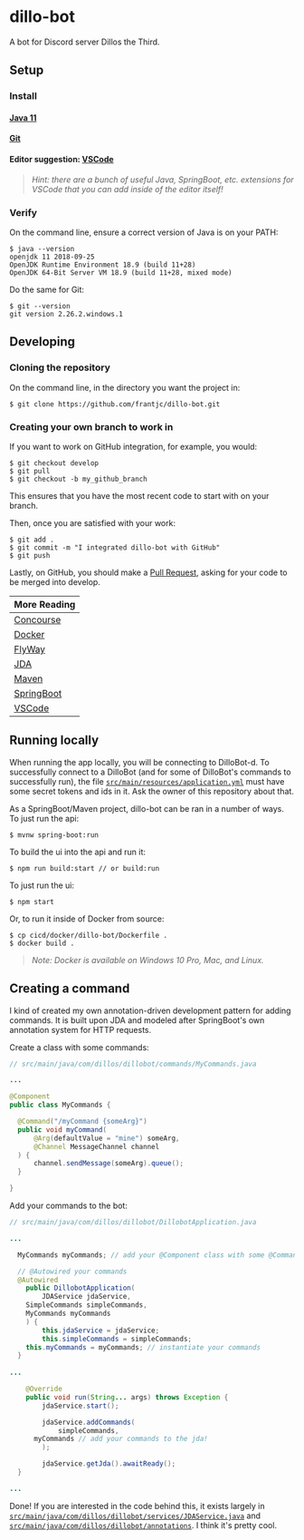 # dillo-bot

A bot for Discord server Dillos the Third.

## Setup

### Install

#### [Java 11](https://www.oracle.com/java/technologies/javase-jdk11-downloads.html)

#### [Git](https://git-scm.com/)

#### Editor suggestion: [VSCode](https://code.visualstudio.com/)

> _Hint: there are a bunch of useful Java, SpringBoot, etc. extensions for VSCode that you can add inside of the editor itself!_

### Verify

On the command line, ensure a correct version of Java is on your PATH:
```
$ java --version
openjdk 11 2018-09-25
OpenJDK Runtime Environment 18.9 (build 11+28)
OpenJDK 64-Bit Server VM 18.9 (build 11+28, mixed mode)
```

Do the same for Git:
```
$ git --version
git version 2.26.2.windows.1
```

## Developing

### Cloning the repository

On the command line, in the directory you want the project in:
```
$ git clone https://github.com/frantjc/dillo-bot.git
```

### Creating your own branch to work in

If you want to work on GitHub integration, for example, you would:
```
$ git checkout develop
$ git pull
$ git checkout -b my_github_branch
```

This ensures that you have the most recent code to start with on your branch.


Then, once you are satisfied with your work:
```
$ git add .
$ git commit -m "I integrated dillo-bot with GitHub"
$ git push
```

Lastly, on GitHub, you should make a [Pull Request](https://github.com/frantjc/dillo-bot/pulls), asking for your code to be merged into develop.

More Reading                                         |
-----------------------------------------------------|
[Concourse](documentaion/concourse/Concourse.md)     |
[Docker](documentation/docker/Docker.md)             |
[FlyWay](documentation/flyway/FlyWay.md)             |
[JDA](documentation/jda/JDA.md)                      |
[Maven](documentation/maven/Maven.md)                |
[SpringBoot](documentation/springboot/SpringBoot.md) |
[VSCode](documentation/vscode/VSCode.md)             |

## Running locally

When running the app locally, you will be connecting to DilloBot-d. To successfully connect to a DilloBot (and for some of DilloBot's commands to successfully run), the file [`src/main/resources/application.yml`](src/main/resources/application.yml) must have some secret tokens and ids in it. Ask the owner of this repository about that.

As a SpringBoot/Maven project, dillo-bot can be ran in a number of ways.  To just run the api:
```
$ mvnw spring-boot:run
```

To build the ui into the api and run it:
```
$ npm run build:start // or build:run
```

To just run the ui:
```
$ npm start
```

Or, to run it inside of Docker from source:
```
$ cp cicd/docker/dillo-bot/Dockerfile .
$ docker build .
```

> _Note: Docker is available on Windows 10 Pro, Mac, and Linux._

## Creating a command

I kind of created my own annotation-driven development pattern for adding commands. It is built upon JDA and modeled after SpringBoot's own annotation system for HTTP requests.

Create a class with some commands:
```java
// src/main/java/com/dillos/dillobot/commands/MyCommands.java

...

@Component
public class MyCommands {

  @Command("/myCommand {someArg}")
  public void myCommand(
      @Arg(defaultValue = "mine") someArg,
      @Channel MessageChannel channel
  ) {
      channel.sendMessage(someArg).queue();
  }

}
```

Add your commands to the bot:
```java
// src/main/java/com/dillos/dillobot/DillobotApplication.java

...

  MyCommands myCommands; // add your @Component class with some @Command functions

  // @Autowired your commands
  @Autowired
	public DillobotApplication(
		JDAService jdaService,
    SimpleCommands simpleCommands,
    MyCommands myCommands
	) {
		this.jdaService = jdaService;
		this.simpleCommands = simpleCommands;
    this.myCommands = myCommands; // instantiate your commands
  }
    
...

	@Override
	public void run(String... args) throws Exception {
		jdaService.start();

		jdaService.addCommands(
			simpleCommands,
      myCommands // add your commands to the jda!
		);

		jdaService.getJda().awaitReady();
  }

...
```

Done! If you are interested in the code behind this, it exists largely in [`src/main/java/com/dillos/dillobot/services/JDAService.java`](src/main/java/com/dillos/dillobot/services/JDAService.java) and [`src/main/java/com/dillos/dillobot/annotations`](src/main/java/com/dillos/dillobot/annotations).  I think it's pretty cool.
